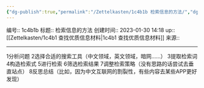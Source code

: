 ```yaml
---
{"dg-publish":true,"permalink":"/Zettelkasten/1c4b1b 检索信息的方法/","dgPassFrontmatter":true}
---
```


编号:: 1c4b1b
标题:: 检索信息的方法
创建时间:: 2023-01-30 14:18
up:: [[Zettelkasten/1c4b1 查找优质信息材料\|1c4b1 查找优质信息材料]]
来源:: 

---
1分析问题
2选择合适的搜索工具（中文领域，英文领域，暗网……）
3提取检索词
4构造检索式
5进行检索
6筛选检索结果
7调整检索策略（没有思路的话尝试去垂直站点）
8反思总结（比如，因为中文互联网的割裂性，有些内容去某些APP更好发现）